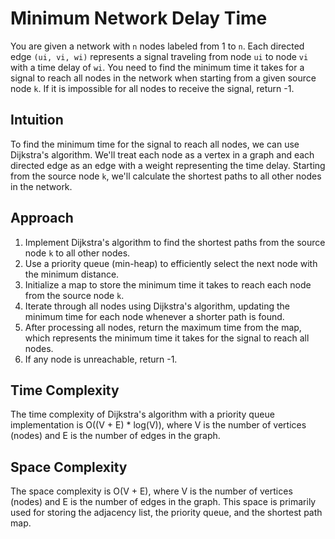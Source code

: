 # Minimum Network Delay Time

You are given a network with `n` nodes labeled from 1 to `n`. Each directed edge `(ui, vi, wi)` represents a signal traveling from node `ui` to node `vi` with a time delay of `wi`. You need to find the minimum time it takes for a signal to reach all nodes in the network when starting from a given source node `k`. If it is impossible for all nodes to receive the signal, return -1.

## Intuition
To find the minimum time for the signal to reach all nodes, we can use Dijkstra's algorithm. We'll treat each node as a vertex in a graph and each directed edge as an edge with a weight representing the time delay. Starting from the source node `k`, we'll calculate the shortest paths to all other nodes in the network.

## Approach
1. Implement Dijkstra's algorithm to find the shortest paths from the source node `k` to all other nodes.
2. Use a priority queue (min-heap) to efficiently select the next node with the minimum distance.
3. Initialize a map to store the minimum time it takes to reach each node from the source node `k`.
4. Iterate through all nodes using Dijkstra's algorithm, updating the minimum time for each node whenever a shorter path is found.
5. After processing all nodes, return the maximum time from the map, which represents the minimum time it takes for the signal to reach all nodes.
6. If any node is unreachable, return -1.

## Time Complexity
The time complexity of Dijkstra's algorithm with a priority queue implementation is O((V + E) * log(V)), where V is the number of vertices (nodes) and E is the number of edges in the graph.

## Space Complexity
The space complexity is O(V + E), where V is the number of vertices (nodes) and E is the number of edges in the graph. This space is primarily used for storing the adjacency list, the priority queue, and the shortest path map.